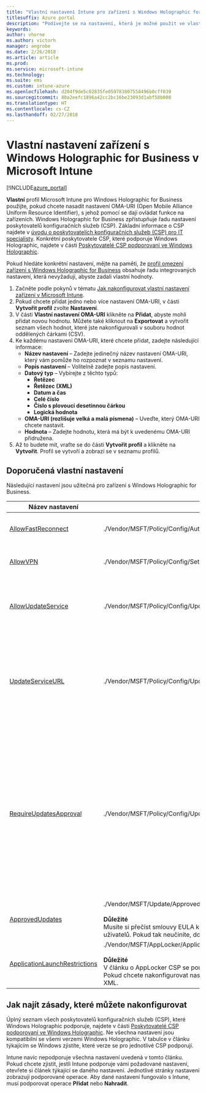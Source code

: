 ```yaml
---
title: "Vlastní nastavení Intune pro zařízení s Windows Holographic for Business"
titlesuffix: Azure portal
description: "Podívejte se na nastavení, která je možné použít ve vlastním profilu Windows Holographic for Business."
keywords: 
author: vhorne
ms.author: victorh
manager: angrobe
ms.date: 2/26/2018
ms.article: article
ms.prod: 
ms.service: microsoft-intune
ms.technology: 
ms.suite: ems
ms.custom: intune-azure
ms.openlocfilehash: d204f9de5c02835fe059783807558496b0cff039
ms.sourcegitcommit: 80a2eefc1896a42cc2bc16be23093d1abf58b088
ms.translationtype: HT
ms.contentlocale: cs-CZ
ms.lasthandoff: 02/27/2018
---
```

# <a name="custom-device-settings-for-windows-holographic-for-business-devices-in-microsoft-intune"></a>Vlastní nastavení zařízení s Windows Holographic for Business v Microsoft Intune

[!INCLUDE[azure_portal](./includes/azure_portal.md)]

 **Vlastní** profil Microsoft Intune pro Windows Holographic for Business použijte, pokud chcete nasadit nastavení OMA-URI (Open Mobile Alliance Uniform Resource Identifier), s jehož pomocí se dají ovládat funkce na zařízeních. Windows Holographic for Business zpřístupňuje řadu nastavení poskytovatelů konfiguračních služeb (CSP). Základní informace o CSP najdete v [úvodu o poskytovatelích konfiguračních služeb (CSP) pro IT specialisty](https://technet.microsoft.com/itpro/windows/manage/how-it-pros-can-use-configuration-service-providers). Konkrétní poskytovatele CSP, které podporuje Windows Holographic, najdete v části [Poskytovatelé CSP podporovaní ve Windows Holographic](https://docs.microsoft.com/windows/client-management/mdm/configuration-service-provider-reference#hololens).

Pokud hledáte konkrétní nastavení, mějte na paměti, že [profil omezení zařízení s Windows Holographic for Business](device-restrictions-windows-holographic.md) obsahuje řadu integrovaných nastavení, která nevyžadují, abyste zadali vlastní hodnoty.

1. Začněte podle pokynů v tématu [Jak nakonfigurovat vlastní nastavení zařízení v Microsoft Intune](custom-settings-configure.md).
2. Pokud chcete přidat jedno nebo více nastavení OMA-URI, v části **Vytvořit profil** zvolte **Nastavení**.
3. V části **Vlastní nastavení OMA-URI** klikněte na **Přidat**, abyste mohli přidat novou hodnotu. Můžete také kliknout na **Exportovat** a vytvořit seznam všech hodnot, které jste nakonfigurovali v souboru hodnot oddělených čárkami (CSV).
4. Ke každému nastavení OMA-URI, které chcete přidat, zadejte následující informace:
    - **Název nastavení** – Zadejte jedinečný název nastavení OMA-URI, který vám pomůže ho rozpoznat v seznamu nastavení.
    - **Popis nastavení** – Volitelně zadejte popis nastavení.
    - **Datový typ** – Vybírejte z těchto typů:
        - **Řetězec**
        - **Řetězec (XML)**
        - **Datum a čas**
        - **Celé číslo**
        - **Číslo s plovoucí desetinnou čárkou**
        - **Logická hodnota**
    - **OMA-URI (rozlišuje velká a malá písmena)** – Uveďte, který OMA-URI chcete nastavit.
    - **Hodnota** – Zadejte hodnotu, která má být k uvedenému OMA-URI přidružena.
1. Až to budete mít, vraťte se do části **Vytvořit profil** a klikněte na **Vytvořit**.
Profil se vytvoří a zobrazí se v seznamu profilů.

## <a name="recommended-custom-settings"></a>Doporučená vlastní nastavení

Následující nastavení jsou užitečná pro zařízení s Windows Holographic for Business.


|Název nastavení|OMA-URI|Datový typ  |
|---------|---------|---------|
|[AllowFastReconnect](https://docs.microsoft.com/windows/client-management/mdm/policy-csp-authentication#authentication-allowfastreconnect)|./Vendor/MSFT/Policy/Config/Authentication/AllowFastReconnect|Celé číslo<br>0 – Nepovoluje se.<br>1 – Povoluje se (výchozí).|
|[AllowVPN](https://docs.microsoft.com/windows/client-management/mdm/policy-csp-settings#settings-allowvpn)|./Vendor/MSFT/Policy/Config/Settings/AllowVPN|Celé číslo<br>0 – Nepovoluje se.<br>1 – Povoluje se (výchozí).|
|[AllowUpdateService](https://docs.microsoft.com/windows/client-management/mdm/policy-csp-update#update-allowupdateservice)|./Vendor/MSFT/Policy/Config/Update/AllowUpdateService|Celé číslo<br>0 – Služba aktualizací se nepovoluje. <br>1 – Služba aktualizací se povoluje (výchozí).|
|[UpdateServiceURL](https://docs.microsoft.com/windows/client-management/mdm/policy-csp-update#update-updateserviceurl)|./Vendor/MSFT/Policy/Config/Update/UpdateServiceUrl|Řetězec<br>URL – Zařízení vyhledá aktualizace na serveru WSUS na zadané adrese URL.<br>Nenakonfigurováno – Zařízení vyhledá aktualizace ve službě Microsoft Update.|
|[RequireUpdatesApproval](https://docs.microsoft.com/windows/client-management/mdm/policy-csp-update#update-requireupdateapproval)|./Vendor/MSFT/Policy/Config/Update/RequireUpdateApproval|Celé číslo<br>0 – Není nakonfigurováno. Zařízení nainstaluje všechny použitelné aktualizace.<br>1 – Zařízení nainstaluje jenom aktualizace, které jsou použitelné a jsou také v seznamu schválených aktualizací. Pokud chce oddělení IT řídit nasazení aktualizací na zařízení, třeba když je před nasazením nutné testování, nastavte tuto zásadu na 1.|
|[ApprovedUpdates](https://docs.microsoft.com/windows/client-management/mdm/update-csp)|./Vendor/MSFT/Update/ApprovedUpdates<br><br>**Důležité**<br>Musíte si přečíst smlouvy EULA k aktualizacím a přijmout je jménem vašich koncových uživatelů. Pokud tak neučiníte, dojde k porušení právních nebo smluvních závazků.|Uzel pro schválení aktualizací a přijetí smlouvy EULA jménem koncového uživatele|
[ApplicationLaunchRestrictions](https://docs.microsoft.com/windows/client-management/mdm/applocker-csp)|./Vendor/MSFT/AppLocker/ApplicationLaunchRestrictions/*Grouping*/*ApplicationType*/Policy<br><br>**Důležité**<br>V článku o AppLocker CSP se používají příklady XML, které obsahují pomocné řídicí znaky. Pokud chcete nakonfigurovat nastavení s vlastními profily Intune, je nutné použít prostý XML.|Řetězec<br>Další informace najdete v článku o [AppLocker CSP](https://docs.microsoft.com/windows/client-management/mdm/applocker-csp). 

## <a name="how-to-find-the-policies-you-can-configure"></a>Jak najít zásady, které můžete nakonfigurovat

Úplný seznam všech poskytovatelů konfiguračních služeb (CSP), které Windows Holographic podporuje, najdete v části [Poskytovatelé CSP podporovaní ve Windows Holographic](https://docs.microsoft.com/windows/client-management/mdm/configuration-service-provider-reference#hololens). Ne všechna nastavení jsou kompatibilní se všemi verzemi Windows Holographic. V tabulce v článku týkajícím se Windows zjistíte, které verze se pro jednotlivé CSP podporují.

Intune navíc nepodporuje všechna nastavení uvedená v tomto článku. Pokud chcete zjistit, jestli Intune podporuje vámi požadované nastavení, otevřete si článek týkající se daného nastavení. Jednotlivé stránky nastavení zobrazují podporované operace. Aby dané nastavení fungovalo s Intune, musí podporovat operace **Přidat** nebo **Nahradit**.
